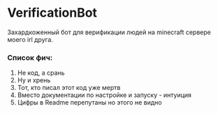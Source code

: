 # VerificationBot

Захардкоженный бот для верификации людей на minecraft сервере моего irl друга.

### Список фич:
1. Не код, а срань
6. Ну и хрень
0. Тот, кто писал этот код уже мертв
5. Вместо документации по настройке и запуску - интуиция
999. Цифры в Readme перепутаны но этого не видно
